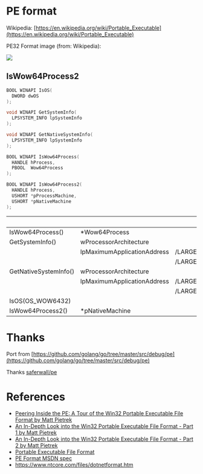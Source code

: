 # PE format


Wikipedia: [https://en.wikipedia.org/wiki/Portable_Executable](https://en.wikipedia.org/wiki/Portable_Executable)

PE32 Format image (from: Wikipedia):

![](./images/pe32.svg)

## IsWow64Process2

```c++
BOOL WINAPI IsOS(
  DWORD dwOS
);

void WINAPI GetSystemInfo(
  LPSYSTEM_INFO lpSystemInfo
);

void WINAPI GetNativeSystemInfo(
  LPSYSTEM_INFO lpSystemInfo
);

BOOL WINAPI IsWow64Process(
  HANDLE hProcess,
  PBOOL  Wow64Process
);

BOOL WINAPI IsWow64Process2(
  HANDLE hProcess,
  USHORT *pProcessMachine,
  USHORT *pNativeMachine
);
```

| | | |AMD64|x86|Arm64|
|---|---|---|---|---|---|
|IsWow64Process()|\*Wow64Process| |TRUE|0|0|
|GetSystemInfo()|wProcessorArchitecture| |PROCESSOR_ARCHITECTURE_**INTEL**|PROCESSOR_ARCHITECTURE_**INTEL**|PROCESSOR_ARCHITECTURE_**INTEL**|
| |lpMaximumApplicationAddress|/LARGEADDRESSAWARE:NO|0x**7**FFEFFFF|0x**7**FFEFFFF|0x**7**FFEFFFF|
| | |/LARGEADDRESSAWARE|0x**F**FFEFFFF|0x**B**FFEFFFF|0x**F**FFEFFFF|
|GetNativeSystemInfo()|wProcessorArchitecture| |PROCESSOR_ARCHITECTURE_**AMD64**|PROCESSOR_ARCHITECTURE_**INTEL**|PROCESSOR_ARCHITECTURE_**INTEL**|
| |lpMaximumApplicationAddress|/LARGEADDRESSAWARE:NO|0x**F**FFEFFFF|0x**7**FFEFFFF|0x**7**FFEFFFF|
| | |/LARGEADDRESSAWARE|0x**F**FFEFFFF|0x**B**FFEFFFF|0x**F**FFEFFFF|
|IsOS(OS_WOW6432)| | |TRUE|0|TRUE|
|IsWow64Process2()|*pNativeMachine| |IMAGE_FILE_MACHINE_**AMD64**|IMAGE_FILE_MACHINE_**I386**|IMAGE_FILE_MACHINE_**ARM64**|

# Thanks

Port from [https://github.com/golang/go/tree/master/src/debug/pe](https://github.com/golang/go/tree/master/src/debug/pe)

Thanks [saferwall/pe](https://github.com/saferwall/pe)

# References

- [Peering Inside the PE: A Tour of the Win32 Portable Executable File Format by Matt Pietrek](http://bytepointer.com/resources/pietrek_peering_inside_pe.htm)
- [An In-Depth Look into the Win32 Portable Executable File Format - Part 1 by Matt Pietrek](http://www.delphibasics.info/home/delphibasicsarticles/anin-depthlookintothewin32portableexecutablefileformat-part1)
- [An In-Depth Look into the Win32 Portable Executable File Format - Part 2 by Matt Pietrek](http://www.delphibasics.info/home/delphibasicsarticles/anin-depthlookintothewin32portableexecutablefileformat-part2)
- [Portable Executable File Format](https://blog.kowalczyk.info/articles/pefileformat.html)
- [PE Format MSDN spec](https://docs.microsoft.com/en-us/windows/win32/debug/pe-format)
- https://www.ntcore.com/files/dotnetformat.htm